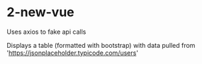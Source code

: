 # 2-new-vue

Uses axios to fake api calls

Displays a table (formatted with bootstrap) with data pulled from 'https://jsonplaceholder.typicode.com/users'  
